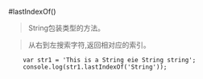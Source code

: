 #lastIndexOf()

> String包装类型的方法。


> 从右到左搜索字符,返回相对应的索引。


```
	var str1 = 'This is a String eie String string';
	console.log(str1.lastIndexOf('String'));
```
